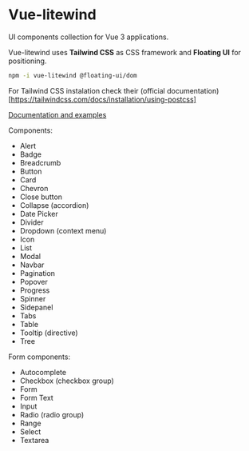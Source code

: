 # Vue-litewind

UI components collection for Vue 3 applications. 

Vue-litewind uses **Tailwind CSS** as CSS framework and **Floating UI** for positioning.

```bash
npm -i vue-litewind @floating-ui/dom
```
For Tailwind CSS instalation check their (official documentation)[https://tailwindcss.com/docs/installation/using-postcss]

[Documentation and examples](https://vue-wind.netlify.app/documentation/installation)

Components:

* Alert
* Badge
* Breadcrumb
* Button
* Card
* Chevron
* Close button
* Collapse (accordion)
* Date Picker
* Divider
* Dropdown (context menu)
* Icon
* List
* Modal
* Navbar
* Pagination
* Popover
* Progress
* Spinner
* Sidepanel
* Tabs
* Table
* Tooltip (directive)
* Tree

Form components:

* Autocomplete
* Checkbox (checkbox group)
* Form
* Form Text
* Input
* Radio (radio group)
* Range
* Select
* Textarea
